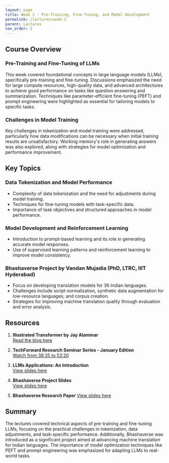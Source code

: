 ```yaml
---
layout: page
title: Week 2 - Pre-Training, Fine-Tuning, and Model Development
permalink: /lectures/week-2
parent: Lectures
nav_order: 2
---
```


## Course Overview

### Pre-Training and Fine-Tuning of LLMs
This week covered foundational concepts in large language models (LLMs), specifically pre-training and fine-tuning. Discussions emphasized the need for large compute resources, high-quality data, and advanced architectures to achieve good performance on tasks like question answering and summarization. Techniques like parameter-efficient fine-tuning (PEFT) and prompt engineering were highlighted as essential for tailoring models to specific tasks.

### Challenges in Model Training
Key challenges in tokenization and model training were addressed, particularly how data modifications can be necessary when initial training results are unsatisfactory. Working memory's role in generating answers was also explored, along with strategies for model optimization and performance improvement.

## Key Topics

### Data Tokenization and Model Performance
- Complexity of data tokenization and the need for adjustments during model training.
- Techniques for fine-tuning models with task-specific data.
- Importance of task objectives and structured approaches in model performance.

### Model Development and Reinforcement Learning
- Introduction to prompt-based learning and its role in generating accurate model responses.
- Use of supervised learning patterns and reinforcement learning to improve model consistency.

### Bhashaverse Project by Vandan Mujadia (PhD, LTRC, IIIT Hyderabad)
- Focus on developing translation models for 36 Indian languages.
- Challenges include script normalization, synthetic data augmentation for low-resource languages, and corpus creation.
- Strategies for improving machine translation quality through evaluation and error analysis.

## Resources

1. **Illustrated Transformer by Jay Alammar**  
   [Read the blog here](https://jalammar.github.io/illustrated-transformer/)

2. **TechForward Research Seminar Series - January Edition**  
   [Watch from 38:35 to 53:20](https://www.youtube.com/watch?v=gWOK7H0f_mg)

3. **LLMs Applications: An Introduction**  
   [View slides here](https://github.com/ApplicationsOfLanguageModels/course-website-S2025/blob/main/assets/%20slides/2025-01-06.pdf)

4. **Bhashaverse Project Slides**  
   [View slides here](https://github.com/ApplicationsOfLanguageModels/course-website-S2025/blob/main/assets/%20slides/Bhashaverse.pdf)

5. **Bhashaverse Research Paper**
    [View slides here](https://arxiv.org/pdf/2412.04351)

## Summary
The lectures covered technical aspects of pre-training and fine-tuning LLMs, focusing on the practical challenges in tokenization, data adjustments, and task-specific performance. Additionally, Bhashaverse was introduced as a significant project aimed at advancing machine translation for Indian languages. The importance of model optimization techniques like PEFT and prompt engineering was emphasized for adapting LLMs to real-world tasks.
